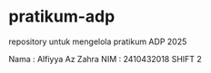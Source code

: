 # pratikum-adp
repository untuk mengelola pratikum ADP 2025

Nama  : Alfiyya Az Zahra
NIM  : 2410432018
SHIFT 2
